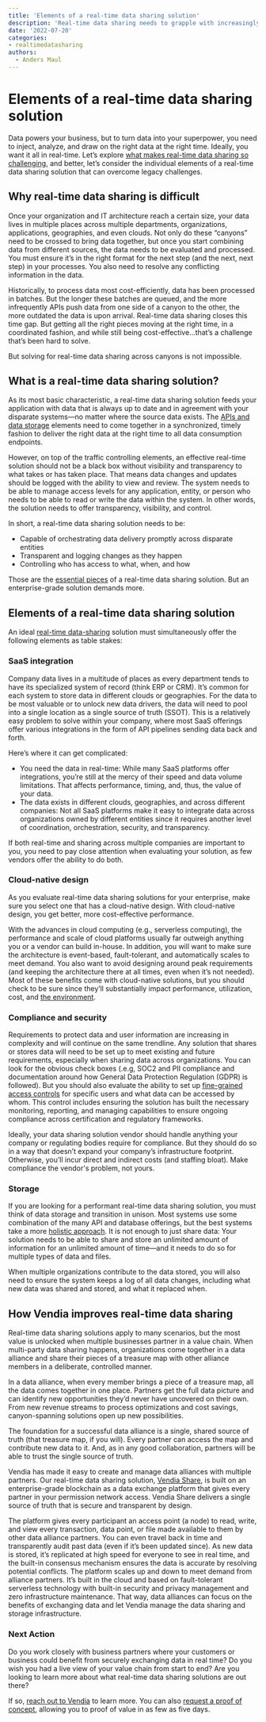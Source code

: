```yaml
---
title: 'Elements of a real-time data sharing solution'
description: 'Real-time data sharing needs to grapple with increasingly decentralized data. Here are some elements to focus on when looking for a modern data sharing solution.'
date: '2022-07-20'
categories:
- realtimedatasharing
authors:
  - Anders Maul
---
```

# Elements of a real-time data sharing solution

Data powers your business, but to turn data into your superpower, you need to inject, analyze, and draw on the right data at the right time. Ideally, you want it all in real-time. Let’s explore [what makes real-time data sharing so challenging](https://thenewstack.io/addressing-the-challenges-of-real-time-data-sharing/), and better, let’s consider the individual elements of a real-time data sharing solution that can overcome legacy challenges.


## Why real-time data sharing is difficult

Once your organization and IT architecture reach a certain size, your data lives in multiple places across multiple departments, organizations, applications, geographies, and even clouds. Not only do these “canyons” need to be crossed to bring data together, but once you start combining data from different sources, the data needs to be evaluated and processed. You must ensure it’s in the right format for the next step (and the next, next step) in your processes. You also need to resolve any conflicting information in the data.

Historically, to process data most cost-efficiently, data has been processed in batches. But the longer these batches are queued, and the more infrequently APIs push data from one side of a canyon to the other, the more outdated the data is upon arrival. Real-time data sharing closes this time gap. But getting all the right pieces moving at the right time, in a coordinated fashion, and while still being cost-effective…that’s a challenge that’s been hard to solve.

But solving for real-time data sharing across canyons is not impossible.   


## What is a real-time data sharing solution?

As its most basic characteristic, a real-time data sharing solution feeds your application with data that is always up to date and in agreement with your disparate systems—no matter where the source data exists. The [APIs and data storage](https://www.vendia.net/blog/apis-for-data) elements need to come together in a synchronized, timely fashion to deliver the right data at the right time to all data consumption endpoints.

However, on top of the traffic controlling elements, an effective real-time solution should not be a black box without visibility and transparency to what takes or has taken place. That means data changes and updates should be logged with the ability to view and review. The system needs to be able to manage access levels for any application, entity, or person who needs to be able to read or write the data within the system. In other words, the solution needs to offer transparency, visibility, and control.

In short, a real-time data sharing solution needs to be:



* Capable of orchestrating data delivery promptly across disparate entities
* Transparent and logging changes as they happen
* Controlling who has access to what, when, and how

Those are the [essential pieces](https://thenewstack.io/vendor-checklist-for-real-time-data-meshes/) of a real-time data sharing solution. But an enterprise-grade solution demands more.

  


## Elements of a real-time data sharing solution

An ideal [real-time data-sharing](https://www.vendia.net/blog/real-time-data-sharing-pros-cons) solution must simultaneously offer the following elements as table stakes:


### SaaS integration

Company data lives in a multitude of places as every department tends to have its specialized system of record (think ERP or CRM). It’s common for each system to store data in different clouds or geographies. For the data to be most valuable or to unlock new data drivers, the data will need to pool into a single location as a single source of truth (SSOT). This is a relatively easy problem to solve within your company, where most SaaS offerings offer various integrations in the form of API pipelines sending data back and forth. 

Here’s where it can get complicated:



* You need the data in real-time: While many SaaS platforms offer integrations, you’re still at the mercy of their speed and data volume limitations. That affects performance, timing,  and, thus, the value of your data.
* The data exists in different clouds, geographies, and across different companies: Not all SaaS platforms make it easy to integrate data across organizations owned by different entities since it requires another level of coordination, orchestration, security, and transparency.

If both real-time and sharing across multiple companies are important to you, you need to pay close attention when evaluating your solution, as few vendors offer the ability to do both. 


### Cloud-native design

As you evaluate real-time data sharing solutions for your enterprise, make sure you select one that has a cloud-native design. With cloud-native design, you get better, more cost-effective performance.

With the advances in cloud computing (e.g., serverless computing), the performance and scale of cloud platforms usually far outweigh anything you or a vendor can build in-house. In addition, you will want to make sure the architecture is event-based, fault-tolerant, and automatically scales to meet demand. You also want to avoid designing around peak requirements (and keeping the architecture there at all times, even when it’s not needed). Most of these benefits come with cloud-native solutions, but you should check to be sure since they’ll substantially impact performance, utilization, cost, and [the environment](https://www.vendia.net/blog/vendia-green-blockchain). 


### Compliance and security

Requirements to protect data and user information are increasing in complexity and will continue on the same trendline. Any solution that shares or stores data will need to be set up to meet existing and future requirements, especially when sharing data across organizations. You can look for the obvious check boxes (.e.g, SOC2 and PII compliance and documentation around how General Data Protection Regulation (GDPR) is followed). But you should also evaluate the ability to set up [fine-grained access controls](https://www.vendia.net/blog/sharing-data-with-fine-grained-control) for specific users and what data can be accessed by whom. This control includes ensuring the solution has built the necessary monitoring, reporting, and managing capabilities to ensure ongoing compliance across certification and regulatory frameworks. 

Ideally, your data sharing solution vendor should handle anything your company or regulating bodies require for compliance. But they should do so in a way that doesn’t expand your company’s infrastructure footprint. Otherwise, you’ll incur direct and indirect costs (and staffing bloat). Make compliance the vendor's problem, not yours.  


### Storage

If you are looking for a performant real-time data sharing solution, you must think of data storage and transition in unison. Most systems use some combination of the many API and database offerings, but the best systems take a more [holistic approach](https://www.vendia.net/blog/apis-for-real-time-data-sharing). It is not enough to just share data: Your solution needs to be able to share and store an unlimited amount of information for an unlimited amount of time—and it needs to do so for multiple types of data and files.

When multiple organizations contribute to the data stored, you will also need to ensure the system keeps a log of all data changes, including what new data was shared and stored, and what it replaced when.  


## How Vendia improves real-time data sharing

Real-time data sharing solutions apply to many scenarios, but the most value is unlocked when multiple businesses partner in a value chain. When multi-party data sharing happens, organizations come together in a data alliance and share their pieces of a treasure map with other alliance members in a deliberate, controlled manner.

In a data alliance, when every member brings a piece of a treasure map, all the data comes together in one place. Partners get the full data picture and can identify new opportunities they’d never have uncovered on their own. From new revenue streams to process optimizations and cost savings, canyon-spanning solutions open up new possibilities.  

The foundation for a successful data alliance is a single, shared source of truth (that treasure map, if you will). Every partner can access the map and contribute new data to it. And, as in any good collaboration, partners will be able to trust the single source of truth. 

Vendia has made it easy to create and manage data alliances with multiple partners. Our real-time data sharing solution, [Vendia Share](https://www.vendia.net/product), is built on an enterprise-grade blockchain as a data exchange platform that gives every partner in your permission network access. Vendia Share delivers a single source of truth that is secure and transparent by design.

The platform gives every participant an access point (a node) to read, write, and view every transaction, data point, or file made available to them by other data alliance partners. You can even travel back in time and transparently audit past data (even if it’s been updated since). As new data is stored, it’s replicated at high speed for everyone to see in real time, and the built-in consensus mechanism ensures the data is accurate by resolving potential conflicts. The platform scales up and down to meet demand from alliance partners. It’s built in the cloud and based on fault-tolerant serverless technology with built-in security and privacy management and zero infrastructure maintenance. That way, data alliances can focus on the benefits of exchanging data and let Vendia manage the data sharing and storage infrastructure.  


### Next Action

Do you work closely with business partners where your customers or business could benefit from securely exchanging data in real time? Do you wish you had a live view of your value chain from start to end? Are you looking to learn more about what real-time data sharing solutions are out there? 

If so, [reach out to Vendia](https://www.vendia.net/meet) to learn more. You can also [request a proof of concept](https://www.vendia.net/poc), allowing you to proof of value in as few as five days.
